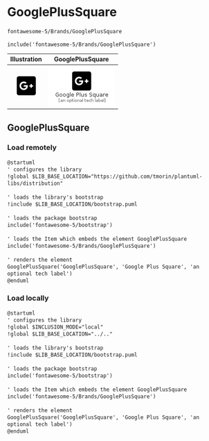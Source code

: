 # GooglePlusSquare


```text
fontawesome-5/Brands/GooglePlusSquare
```

```text
include('fontawesome-5/Brands/GooglePlusSquare')
```



| Illustration | GooglePlusSquare |
| :---: | :---: |
| ![illustration for Illustration](../../fontawesome-5/Brands/GooglePlusSquare.png) | ![illustration for GooglePlusSquare](../../fontawesome-5/Brands/GooglePlusSquare.Local.png) |




## GooglePlusSquare

### Load remotely
```plantuml
@startuml
' configures the library
!global $LIB_BASE_LOCATION="https://github.com/tmorin/plantuml-libs/distribution"

' loads the library's bootstrap
!include $LIB_BASE_LOCATION/bootstrap.puml

' loads the package bootstrap
include('fontawesome-5/bootstrap')

' loads the Item which embeds the element GooglePlusSquare
include('fontawesome-5/Brands/GooglePlusSquare')

' renders the element
GooglePlusSquare('GooglePlusSquare', 'Google Plus Square', 'an optional tech label')
@enduml
```

### Load locally
```plantuml
@startuml
' configures the library
!global $INCLUSION_MODE="local"
!global $LIB_BASE_LOCATION="../.."

' loads the library's bootstrap
!include $LIB_BASE_LOCATION/bootstrap.puml

' loads the package bootstrap
include('fontawesome-5/bootstrap')

' loads the Item which embeds the element GooglePlusSquare
include('fontawesome-5/Brands/GooglePlusSquare')

' renders the element
GooglePlusSquare('GooglePlusSquare', 'Google Plus Square', 'an optional tech label')
@enduml
```

